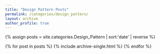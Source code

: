 ```yaml
---
title: "Design Pattern Posts"
permalink: /categories/design_pattern/
layout: archive
author_profile: true
---
```


{% assign posts = site.categories.Design_Pattern | sort:'date' | reverse %}

{% for post in posts %}
    {% include archive-single.html %}
{% endfor %}

